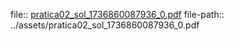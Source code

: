 file:: [pratica02_sol_1736860087936_0.pdf](../assets/pratica02_sol_1736860087936_0.pdf)
file-path:: ../assets/pratica02_sol_1736860087936_0.pdf
